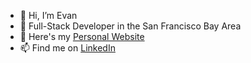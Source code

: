 - 👋 Hi, I’m Evan
- 👀 Full-Stack Developer in the San Francisco Bay Area
- 💞️ Here's my <a href="http://evankartheiser.com">Personal Website</a>
- 📫 Find me on <a href="https://www.linkedin.com/in/evankart/">LinkedIn</a>

<!-- evankart/evankart is a ✨ special ✨ repository because its `README.md` (this file) appears on your GitHub profile.
You can click the Preview link to take a look at your changes.
--->
